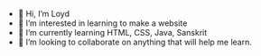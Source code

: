 - 👋 Hi, I’m Loyd
- 👀 I’m interested in learning to make a website
- 🌱 I’m currently learning HTML, CSS, Java, Sanskrit
- 🌱 I’m looking to collaborate on anything that will help me learn.


<!---
loydweldy/loydweldy is a ✨ special ✨ repository because its `README.md` (this file) appears on your GitHub profile.
You can click the Preview link to take a look at your changes.
--->
